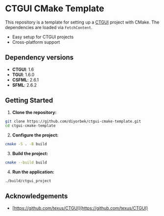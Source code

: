 # CTGUI CMake Template

This repository is a template for setting up a [CTGUI](https://github.com/texus/CTGUI) project with CMake. The dependencies are loaded via `FetchContent`.

- Easy setup for CTGUI projects
- Cross-platform support

## Dependency versions

- **CTGUI**: 1.6
- **TGUI**: 1.6.0
- **CSFML**: 2.6.1
- **SFML**: 2.6.2

## Getting Started

1. **Clone the repository:**

```sh
git clone https://github.com/diyorbek/ctgui-cmake-template.git
cd ctgui-cmake-template
```

2. **Configure the project:**

```sh
cmake -S . -B build
```

3. **Build the project:**

```sh
cmake --build build
```

4. **Run the application:**

```sh
./build/ctgui_project
```

## Acknowledgements

- [https://github.com/texus/CTGUI](https://github.com/texus/CTGUI)
